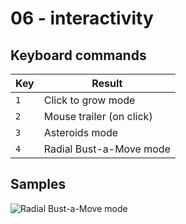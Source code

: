 # 06 - interactivity

## Keyboard commands

| Key | Result                   |
|---  |---                       |
| `1` | Click to grow mode       |
| `2` | Mouse trailer (on click) |
| `3` | Asteroids mode           |
| `4` | Radial Bust-a-Move mode  |
## Samples

![Radial Bust-a-Move mode](images/social-media-preview.png)
